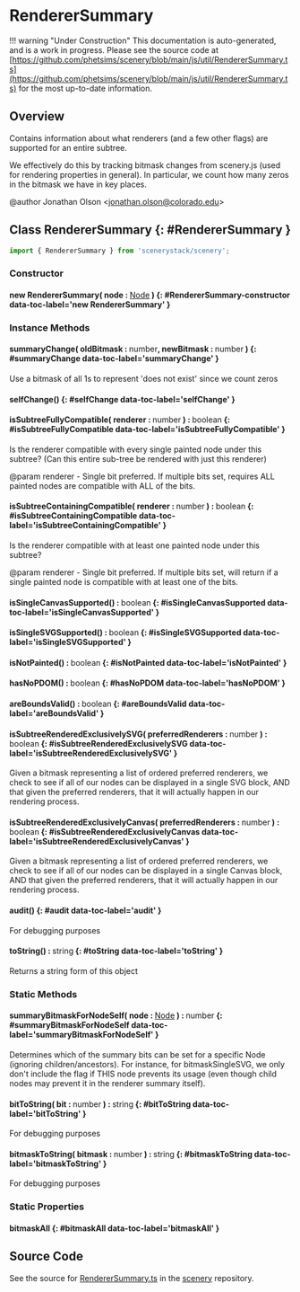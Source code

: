 # RendererSummary

!!! warning "Under Construction"
    This documentation is auto-generated, and is a work in progress. Please see the source code at
    [https://github.com/phetsims/scenery/blob/main/js/util/RendererSummary.ts](https://github.com/phetsims/scenery/blob/main/js/util/RendererSummary.ts) for the most up-to-date information.

## Overview

Contains information about what renderers (and a few other flags) are supported for an entire subtree.

We effectively do this by tracking bitmask changes from scenery.js (used for rendering properties in general). In particular, we count
how many zeros in the bitmask we have in key places.

@author Jonathan Olson &lt;jonathan.olson@colorado.edu&gt;

## Class RendererSummary {: #RendererSummary }


```js
import { RendererSummary } from 'scenerystack/scenery';
```
### Constructor

#### new RendererSummary( node : <span style="font-weight: 400;">[Node](../scenery/Node.md)</span> ) {: #RendererSummary-constructor data-toc-label='new RendererSummary' }

### Instance Methods

#### summaryChange( oldBitmask : <span style="font-weight: 400;"><span style="color: hsla(calc(var(--md-hue) + 180deg),80%,40%,1);">number</span></span>, newBitmask : <span style="font-weight: 400;"><span style="color: hsla(calc(var(--md-hue) + 180deg),80%,40%,1);">number</span></span> ) {: #summaryChange data-toc-label='summaryChange' }

Use a bitmask of all 1s to represent 'does not exist' since we count zeros

#### selfChange() {: #selfChange data-toc-label='selfChange' }

#### isSubtreeFullyCompatible( renderer : <span style="font-weight: 400;"><span style="color: hsla(calc(var(--md-hue) + 180deg),80%,40%,1);">number</span></span> ) : <span style="font-weight: 400;"><span style="color: hsla(calc(var(--md-hue) + 180deg),80%,40%,1);">boolean</span></span> {: #isSubtreeFullyCompatible data-toc-label='isSubtreeFullyCompatible' }

Is the renderer compatible with every single painted node under this subtree?
(Can this entire sub-tree be rendered with just this renderer)

@param renderer - Single bit preferred. If multiple bits set, requires ALL painted nodes are compatible
                  with ALL of the bits.

#### isSubtreeContainingCompatible( renderer : <span style="font-weight: 400;"><span style="color: hsla(calc(var(--md-hue) + 180deg),80%,40%,1);">number</span></span> ) : <span style="font-weight: 400;"><span style="color: hsla(calc(var(--md-hue) + 180deg),80%,40%,1);">boolean</span></span> {: #isSubtreeContainingCompatible data-toc-label='isSubtreeContainingCompatible' }

Is the renderer compatible with at least one painted node under this subtree?

@param renderer - Single bit preferred. If multiple bits set, will return if a single painted node is
                  compatible with at least one of the bits.

#### isSingleCanvasSupported() : <span style="font-weight: 400;"><span style="color: hsla(calc(var(--md-hue) + 180deg),80%,40%,1);">boolean</span></span> {: #isSingleCanvasSupported data-toc-label='isSingleCanvasSupported' }

#### isSingleSVGSupported() : <span style="font-weight: 400;"><span style="color: hsla(calc(var(--md-hue) + 180deg),80%,40%,1);">boolean</span></span> {: #isSingleSVGSupported data-toc-label='isSingleSVGSupported' }

#### isNotPainted() : <span style="font-weight: 400;"><span style="color: hsla(calc(var(--md-hue) + 180deg),80%,40%,1);">boolean</span></span> {: #isNotPainted data-toc-label='isNotPainted' }

#### hasNoPDOM() : <span style="font-weight: 400;"><span style="color: hsla(calc(var(--md-hue) + 180deg),80%,40%,1);">boolean</span></span> {: #hasNoPDOM data-toc-label='hasNoPDOM' }

#### areBoundsValid() : <span style="font-weight: 400;"><span style="color: hsla(calc(var(--md-hue) + 180deg),80%,40%,1);">boolean</span></span> {: #areBoundsValid data-toc-label='areBoundsValid' }

#### isSubtreeRenderedExclusivelySVG( preferredRenderers : <span style="font-weight: 400;"><span style="color: hsla(calc(var(--md-hue) + 180deg),80%,40%,1);">number</span></span> ) : <span style="font-weight: 400;"><span style="color: hsla(calc(var(--md-hue) + 180deg),80%,40%,1);">boolean</span></span> {: #isSubtreeRenderedExclusivelySVG data-toc-label='isSubtreeRenderedExclusivelySVG' }

Given a bitmask representing a list of ordered preferred renderers, we check to see if all of our nodes can be
displayed in a single SVG block, AND that given the preferred renderers, that it will actually happen in our
rendering process.

#### isSubtreeRenderedExclusivelyCanvas( preferredRenderers : <span style="font-weight: 400;"><span style="color: hsla(calc(var(--md-hue) + 180deg),80%,40%,1);">number</span></span> ) : <span style="font-weight: 400;"><span style="color: hsla(calc(var(--md-hue) + 180deg),80%,40%,1);">boolean</span></span> {: #isSubtreeRenderedExclusivelyCanvas data-toc-label='isSubtreeRenderedExclusivelyCanvas' }

Given a bitmask representing a list of ordered preferred renderers, we check to see if all of our nodes can be
displayed in a single Canvas block, AND that given the preferred renderers, that it will actually happen in our
rendering process.

#### audit() {: #audit data-toc-label='audit' }

For debugging purposes

#### toString() : <span style="font-weight: 400;"><span style="color: hsla(calc(var(--md-hue) + 180deg),80%,40%,1);">string</span></span> {: #toString data-toc-label='toString' }

Returns a string form of this object

### Static Methods

#### summaryBitmaskForNodeSelf( node : <span style="font-weight: 400;">[Node](../scenery/Node.md)</span> ) : <span style="font-weight: 400;"><span style="color: hsla(calc(var(--md-hue) + 180deg),80%,40%,1);">number</span></span> {: #summaryBitmaskForNodeSelf data-toc-label='summaryBitmaskForNodeSelf' }

Determines which of the summary bits can be set for a specific Node (ignoring children/ancestors).
For instance, for bitmaskSingleSVG, we only don't include the flag if THIS node prevents its usage
(even though child nodes may prevent it in the renderer summary itself).

#### bitToString( bit : <span style="font-weight: 400;"><span style="color: hsla(calc(var(--md-hue) + 180deg),80%,40%,1);">number</span></span> ) : <span style="font-weight: 400;"><span style="color: hsla(calc(var(--md-hue) + 180deg),80%,40%,1);">string</span></span> {: #bitToString data-toc-label='bitToString' }

For debugging purposes

#### bitmaskToString( bitmask : <span style="font-weight: 400;"><span style="color: hsla(calc(var(--md-hue) + 180deg),80%,40%,1);">number</span></span> ) : <span style="font-weight: 400;"><span style="color: hsla(calc(var(--md-hue) + 180deg),80%,40%,1);">string</span></span> {: #bitmaskToString data-toc-label='bitmaskToString' }

For debugging purposes

### Static Properties

#### bitmaskAll {: #bitmaskAll data-toc-label='bitmaskAll' }



## Source Code

See the source for [RendererSummary.ts](https://github.com/phetsims/scenery/blob/main/js/util/RendererSummary.ts) in the [scenery](https://github.com/phetsims/scenery) repository.
